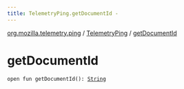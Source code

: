 ```yaml
---
title: TelemetryPing.getDocumentId - 
---
```


[org.mozilla.telemetry.ping](../index.html) / [TelemetryPing](index.html) / [getDocumentId](./get-document-id.html)

# getDocumentId

`open fun getDocumentId(): `[`String`](https://kotlinlang.org/api/latest/jvm/stdlib/kotlin/-string/index.html)
